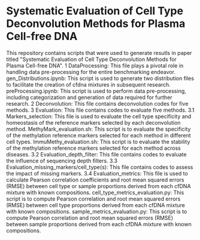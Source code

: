 Systematic Evaluation of Cell Type Deconvolution Methods for Plasma Cell-free DNA
=================================================================================
This repository contains scripts that were used to generate resutls in paper titled "Systematic Evaluation of Cell Type Deconvolution Methods for Plasma Cell-free DNA".
1	DataProcessing: This file plays a pivotal role in handling data pre-processing for the entire benchmarking endeavor. 
gen_Distributions.ipynb: This script is used to generate two distribution files to facilitate the creation of cfdna mixtures in subsequent research. 
preProcessing.ipynb: This script is used to perform data pre-processing, including categorization and generation of data required for further research.
2	Deconvolution: This file contains deconvolution codes for five methods.
3	Evaluation: This file contains codes to evaluate five methods.
	3.1 Markers_selection: This file is used to evaluate the cell type specificity and homeostasis of the reference markers selected by each deconvolution method.
    MethyMark_evaluation.sh: This script is to evaluate the specificity of the methylation reference markers selected for each method in different cell types. 
    ImmuMethy_evaluation.sh: This script is to evaluate the stability of the methylation reference markers selected for each method across diseases.
	3.2 Evaluation_depth_filter: This file contains codes to evaluate the influence of sequencing depth filters.
	3.3 Evaluation_missing_markers/cell_type(s): This file contains codes to assess the impact of missing markers.
	3.4 Evaluation_metrics: This file is used to calculate Pearson correlation coefficients and root mean squared errors (RMSE) between cell type or sample proportions derived from each cfDNA mixture with known compositions. 
	cell_type_metrics_evaluation.py: This script is to compute Pearson correlation and root mean squared errors (RMSE) between cell type proportions derived from each cfDNA mixture with known compositions. 
	sample_metrics_evaluation.py: This script is to compute Pearson correlation and root mean squared errors (RMSE) between sample proportions derived from each cfDNA mixture with known compositions.
